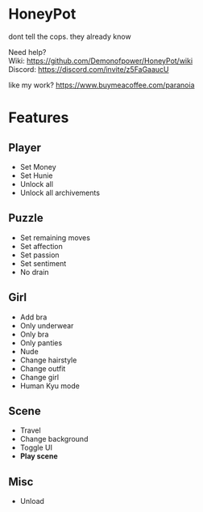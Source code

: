 # HoneyPot
dont tell the cops. they already know

Need help?  
Wiki: https://github.com/Demonofpower/HoneyPot/wiki  
Discord: https://discord.com/invite/z5FaGaaucU


like my work? https://www.buymeacoffee.com/paranoia

# Features

## Player

- Set Money  
- Set Hunie  
- Unlock all  
- Unlock all archivements

## Puzzle

- Set remaining moves  
- Set affection
- Set passion
- Set sentiment
- No drain

## Girl

- Add bra  
- Only underwear  
- Only bra  
- Only panties  
- Nude  
- Change hairstyle  
- Change outfit  
- Change girl
- Human Kyu mode

## Scene

- Travel  
- Change background  
- Toggle UI  
- **Play scene**

## Misc  

- Unload  
